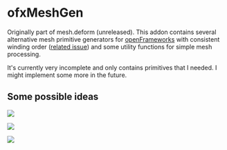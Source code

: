 # ofxMeshGen

Originally part of mesh.deform (unreleased). This addon contains several
alternative mesh primitive generators for
[openFrameworks](https://openframeworks.cc/) with consistent winding order
([related issue](https://github.com/openframeworks/openFrameworks/issues/2676))
and some utility functions for simple mesh processing.

It's currently very incomplete and only contains primitives that I needed. I might implement some more in the future.

## Some possible ideas

![](https://krasjet.com/imgs/meshGen/1.gif)

![](https://krasjet.com/imgs/meshGen/2.png)

![](https://krasjet.com/imgs/meshGen/3.png)

